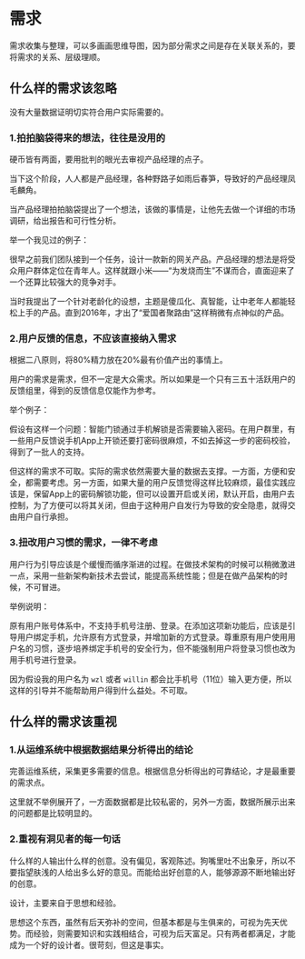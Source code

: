 # 需求

需求收集与整理，可以多画画思维导图，因为部分需求之间是存在关联关系的，要将需求的关系、层级理顺。

## 什么样的需求该忽略

没有大量数据证明切实符合用户实际需要的。

### 1.拍拍脑袋得来的想法，往往是没用的

硬币皆有两面，要用批判的眼光去审视产品经理的点子。

当下这个阶段，人人都是产品经理，各种野路子如雨后春笋，导致好的产品经理凤毛麟角。

当产品经理拍拍脑袋提出了一个想法，该做的事情是，让他先去做一个详细的市场调研，给出报告和可行性分析。

举一个我见过的例子：

很早之前我们团队接到一个任务，设计一款新的网关产品。产品经理的想法是将受众用户群体定位在青年人。这样就跟小米——“为发烧而生”不谋而合，直面迎来了一个还算比较强大的竞争对手。

当时我提出了一个针对老龄化的设想，主题是傻瓜化、真智能，让中老年人都能轻松上手的产品。直到2016年，才出了“爱国者聚路由”这样稍微有点神似的产品。

### 2.用户反馈的信息，不应该直接纳入需求

根据二八原则，将80%精力放在20%最有价值产出的事情上。

用户的需求是需求，但不一定是大众需求。所以如果是一个只有三五十活跃用户的反馈组里，得到的反馈信息仅能作为参考。

举个例子：

假设有这样一个问题：智能门锁通过手机解锁是否需要输入密码。在用户群里，有一些用户反馈说手机App上开锁还要打密码很麻烦，不如去掉这一步的密码校验，得到了一批人的支持。

但这样的需求不可取。实际的需求依然需要大量的数据去支撑。一方面，方便和安全，都需要考虑。另一方面，如果大量的用户反馈觉得这样比较麻烦，最佳实践应该是，保留App上的密码解锁功能，但可以设置开启或关闭，默认开启，由用户去控制，为了方便可以将其关闭，但由于这种用户自发行为导致的安全隐患，就得交由用户自行承担。

### 3.扭改用户习惯的需求，一律不考虑

用户行为引导应该是个缓慢而循序渐进的过程。在做技术架构的时候可以稍微激进一点，采用一些新架构新技术去尝试，能提高系统性能；但是在做产品架构的时候，不可冒进。

举例说明：

原有用户账号体系中，不支持手机号注册、登录。在添加这项新功能后，应该是引导用户绑定手机，允许原有方式登录，并增加新的方式登录。尊重原有用户使用用户名的习惯，逐步培养绑定手机号的安全行为，但不能强制用户将登录习惯也改为用手机号进行登录。

因为假设我的用户名为 `wzl` 或者 `willin` 都会比手机号（11位）输入更方便，所以这样的引导并不能帮助用户得到什么益处。不可取。

## 什么样的需求该重视

### 1.从运维系统中根据数据结果分析得出的结论

完善运维系统，采集更多需要的信息。根据信息分析得出的可靠结论，才是最重要的需求点。

这里就不举例展开了，一方面数据都是比较私密的，另外一方面，数据所展示出来的问题都是比较明显的。

### 2.重视有洞见者的每一句话

什么样的人输出什么样的创意。没有偏见，客观陈述。狗嘴里吐不出象牙，所以不要指望肤浅的人给出多么好的意见。而能给出好创意的人，能够源源不断地输出好的创意。

设计，主要来自于思想和经验。

思想这个东西，虽然有后天弥补的空间，但基本都是与生俱来的，可视为先天优势。而经验，则需要知识和实践相结合，可视为后天富足。只有两者都满足，才能成为一个好的设计者。很苛刻，但这是事实。
